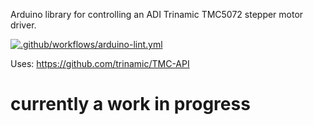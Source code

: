 Arduino library for controlling an ADI Trinamic TMC5072 stepper motor driver.

[![.github/workflows/arduino-lint.yml](https://github.com/joshua-8/TMC5072/actions/workflows/arduino-lint.yml/badge.svg)](https://github.com/joshua-8/TMC5072/actions/workflows/arduino-lint.yml)

Uses: https://github.com/trinamic/TMC-API

# currently a work in progress

